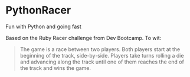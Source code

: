# PythonRacer
Fun with Python and going fast

Based on the Ruby Racer challenge from Dev Bootcamp. To wit:

> The game is a race between two players. Both players start at the beginning of the track, side-by-side. Players take turns rolling a die and advancing along the track until one of them reaches the end of the track and wins the game.

